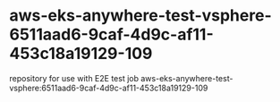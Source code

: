 # aws-eks-anywhere-test-vsphere-6511aad6-9caf-4d9c-af11-453c18a19129-109
repository for use with E2E test job aws-eks-anywhere-test-vsphere:6511aad6-9caf-4d9c-af11-453c18a19129-109
